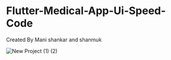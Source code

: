# Flutter-Medical-App-Ui-Speed-Code

Created By Mani shankar and shanmuk

![New Project (1) (2)](https://user-images.githubusercontent.com/72684684/235330030-b4a1a5bb-f2a3-4ecd-831b-ec01dd339b4b.png)
